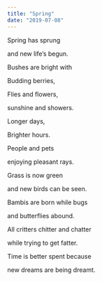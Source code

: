 ```yaml
---
title: "Spring"
date: "2019-07-08"
---
```

Spring has sprung

and new life’s begun.

Bushes are bright with

Budding berries,

Flies and flowers,

sunshine and showers.

Longer days,

Brighter hours.

People and pets

enjoying pleasant rays.

Grass is now green

and new birds can be seen.

Bambis are born while bugs

and butterflies abound.

All critters chitter and chatter

while trying to get fatter.

Time is better spent because

new dreams are being dreamt.